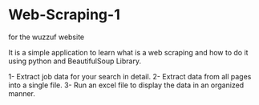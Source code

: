 # Web-Scraping-1
for the wuzzuf website

It is a simple application to learn what is a web scraping and how to do it using python and BeautifulSoup Library.

1- Extract job data for your search in detail.
2- Extract data from all pages into a single file.
3- Run an excel file to display the data in an organized manner.
